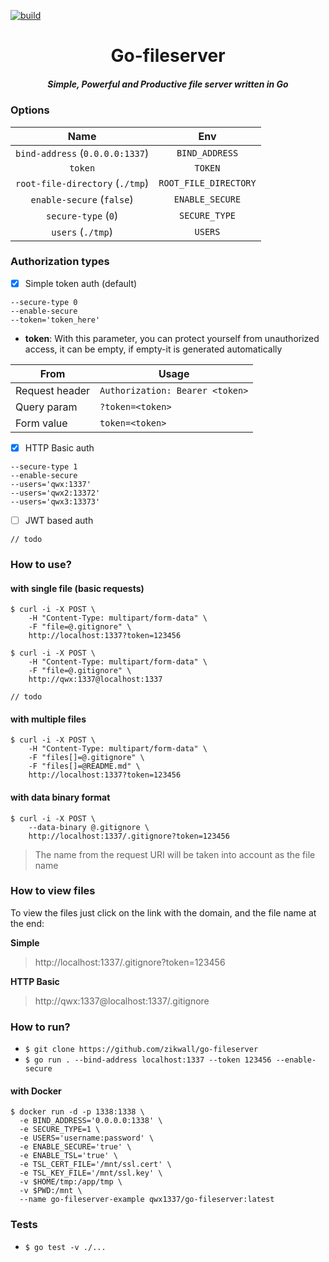 [![build](https://github.com/zikwall/go-fileserver/workflows/tests/badge.svg)](https://github.com/zikwall/go-fileserver/actions)

<div align="center">
  <h1>Go-fileserver</h1>
  <h5>Simple, Powerful and Productive file server written in Go</h5>
</div>

### Options

| Name                                | Env                     | 
| :---------------------------------: | :---------------------: |
| `bind-address` (`0.0.0.0:1337`)     |  `BIND_ADDRESS`         |
| `token`                             |  `TOKEN`                |
| `root-file-directory` (`./tmp`)     |  `ROOT_FILE_DIRECTORY`  |
| `enable-secure` (`false`)           |  `ENABLE_SECURE`        |
| `secure-type` (`0`)                 |  `SECURE_TYPE`          |
| `users` (`./tmp`)                   |  `USERS`                |

### Authorization types

- [x] Simple token auth (default)

```shell
--secure-type 0
--enable-secure
--token='token_here'
```

- __token__: With this parameter, you can protect yourself from unauthorized access, it can be empty, if empty-it is generated automatically

From              | Usage 
---               | --- | 
Request header    | `Authorization: Bearer <token>`
Query param       | `?token=<token>` 
Form value        | `token=<token>`

- [x] HTTP Basic auth

```shell
--secure-type 1
--enable-secure
--users='qwx:1337'
--users='qwx2:13372'
--users='qwx3:13373'
```

- [ ] JWT based auth

```shell
// todo
```

### How to use?

#### with single file (basic requests)

```shell
$ curl -i -X POST \
    -H "Content-Type: multipart/form-data" \
    -F "file=@.gitignore" \
    http://localhost:1337?token=123456
```

```shell
$ curl -i -X POST \
    -H "Content-Type: multipart/form-data" \
    -F "file=@.gitignore" \
    http://qwx:1337@localhost:1337
```

```shell
// todo
```

#### with multiple files

```shell
$ curl -i -X POST \
    -H "Content-Type: multipart/form-data" \
    -F "files[]=@.gitignore" \
    -F "files[]=@README.md" \
    http://localhost:1337?token=123456
```

#### with data binary format

```shell
$ curl -i -X POST \
    --data-binary @.gitignore \
    http://localhost:1337/.gitignore?token=123456
```
> The name from the request URI will be taken into account as the file name

### How to view files

To view the files just click on the link with the domain, and the file name at the end: 

**Simple**
> http://localhost:1337/.gitignore?token=123456

**HTTP Basic**
> http://qwx:1337@localhost:1337/.gitignore

### How to run?

- `$ git clone https://github.com/zikwall/go-fileserver`
- `$ go run . --bind-address localhost:1337 --token 123456 --enable-secure`

#### with Docker

```shell
$ docker run -d -p 1338:1338 \
  -e BIND_ADDRESS='0.0.0.0:1338' \
  -e SECURE_TYPE=1 \
  -e USERS='username:password' \
  -e ENABLE_SECURE='true' \
  -e ENABLE_TSL='true' \
  -e TSL_CERT_FILE='/mnt/ssl.cert' \
  -e TSL_KEY_FILE='/mnt/ssl.key' \
  -v $HOME/tmp:/app/tmp \
  -v $PWD:/mnt \
  --name go-fileserver-example qwx1337/go-fileserver:latest
```

### Tests

- `$ go test -v ./...`
